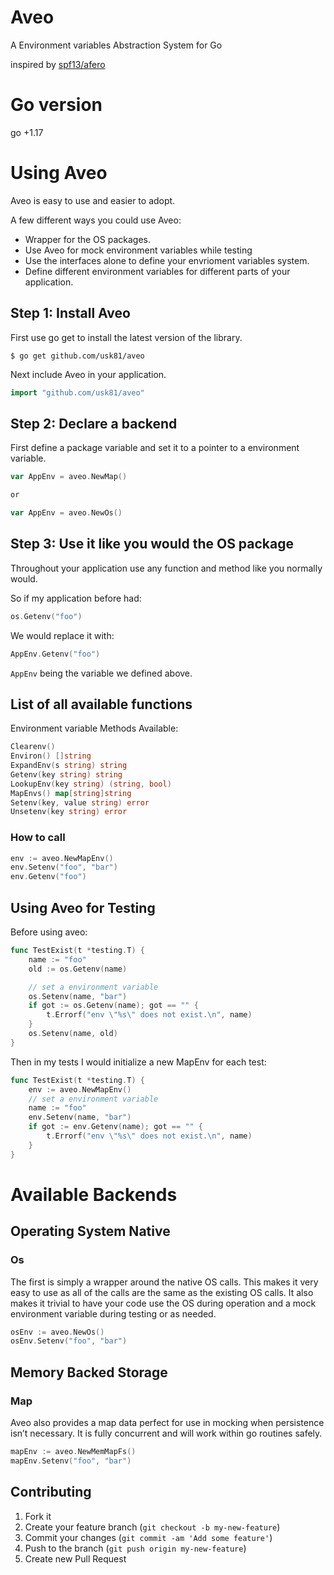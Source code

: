 # Aveo

A Environment variables Abstraction System for Go

inspired by [spf13/afero](https://github.com/spf13/afero)

# Go version

go +1.17

# Using Aveo

Aveo is easy to use and easier to adopt.

A few different ways you could use Aveo:

* Wrapper for the OS packages.
* Use Aveo for mock environment variables while testing
* Use the interfaces alone to define your envrioment variables system.
* Define different environment variables for different parts of your application.

## Step 1: Install Aveo

First use go get to install the latest version of the library.

    $ go get github.com/usk81/aveo

Next include Aveo in your application.
```go
import "github.com/usk81/aveo"
```

## Step 2: Declare a backend

First define a package variable and set it to a pointer to a environment variable.
```go
var AppEnv = aveo.NewMap()

or

var AppEnv = aveo.NewOs()
```

## Step 3: Use it like you would the OS package

Throughout your application use any function and method like you normally
would.

So if my application before had:
```go
os.Getenv("foo")
```
We would replace it with:
```go
AppEnv.Getenv("foo")
```

`AppEnv` being the variable we defined above.


## List of all available functions

Environment variable Methods Available:
```go
Clearenv()
Environ() []string
ExpandEnv(s string) string
Getenv(key string) string
LookupEnv(key string) (string, bool)
MapEnvs() map[string]string
Setenv(key, value string) error
Unsetenv(key string) error
```

### How to call

```go
env := aveo.NewMapEnv()
env.Setenv("foo", "bar")
env.Getenv("foo")
```

## Using Aveo for Testing

Before using aveo:
```go
func TestExist(t *testing.T) {
    name := "foo"
    old := os.Getenv(name)

	// set a environment variable
	os.Setenv(name, "bar")
	if got := os.Getenv(name); got == "" {
		t.Errorf("env \"%s\" does not exist.\n", name)
	}
    os.Setenv(name, old)
}
```

Then in my tests I would initialize a new MapEnv for each test:
```go
func TestExist(t *testing.T) {
	env := aveo.NewMapEnv()
	// set a environment variable
    name := "foo"
	env.Setenv(name, "bar")
	if got := env.Getenv(name); got == "" {
		t.Errorf("env \"%s\" does not exist.\n", name)
	}
}
```

# Available Backends

## Operating System Native

### Os

The first is simply a wrapper around the native OS calls. This makes it
very easy to use as all of the calls are the same as the existing OS
calls. It also makes it trivial to have your code use the OS during
operation and a mock environment variable during testing or as needed.

```go
osEnv := aveo.NewOs()
osEnv.Setenv("foo", "bar")
```

## Memory Backed Storage

### Map

Aveo also provides a map data perfect for use in
mocking when persistence isn’t necessary.
It is fully concurrent and will work within go routines safely.

```go
mapEnv := aveo.NewMemMapFs()
mapEnv.Setenv("foo", "bar")
```

## Contributing

1. Fork it
2. Create your feature branch (`git checkout -b my-new-feature`)
3. Commit your changes (`git commit -am 'Add some feature'`)
4. Push to the branch (`git push origin my-new-feature`)
5. Create new Pull Request
